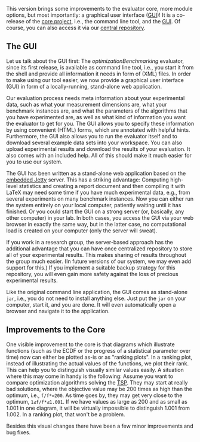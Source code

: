 This version brings some improvements to the evaluator core, more module options, but most importantly: a graphical user interface ([GUI](https://github.com/optimizationBenchmarking/optimizationBenchmarkingGui/tree/v0.8.4))! It is a co-release of the [core project](https://github.com/optimizationBenchmarking/optimizationBenchmarking/releases/tag/v0.8.4), i.e., the command line tool, and the [GUI](https://github.com/optimizationBenchmarking/optimizationBenchmarkingGui/releases/tag/v0.8.4). Of course, you can also access it via our [central repository](http://optimizationbenchmarking.github.io/optimizationBenchmarking/repo/optimizationBenchmarking/org/optimizationBenchmarking/0.8.4/index.html).

## The GUI

Let us talk about the GUI first: The *optimizationBenchmarking* evaluator, since its first release, is available as command line tool, i.e., you start it from the shell and provide all information it needs in form of (XML) files. In order to make using our tool easier, we now provide a graphical user interface (GUI) in form of a locally-running, stand-alone web application.

Our evaluation process needs meta information about your experimental data, such as what your measurement dimensions are, what your benchmark instances are, and what the parameters of the algorithms that you have experimented are, as well as what kind of information you want the evaluator to get for you. The GUI allows you to specify these information by using convenient (HTML) forms, which are annotated with helpful hints. Furthermore, the GUI also allows you to run the evaluator itself and to download several example data sets into your workspace. You can also upload experimental results and download the results of your evaluation. It also comes with an included help. All of this should make it much easier for you to use our system.

The GUI has been written as a stand-alone web application based on the [embedded Jetty](http://www.eclipse.org/jetty/) server. This has a striking advantage: Computing high-level statistics and creating a report document and then compiling it with LaTeX may need some time if you have much experimental data, e.g., from several experiments on many benchmark instances. Now you can either run the system entirely on your local computer, patiently waiting until it has finished. Or you could start the GUI on a strong server (or, basically, any other computer) in your lab. In both cases, you access the GUI via your web browser in exactly the same way, but in the latter case, no computational load is created on your computer (only the server will sweat).

If you work in a research group, the server-based approach has the additional advantage that you can have once centralized repository to store all of your experimental results. This makes sharing of results throughout the group much easier. (In future versions of our system, we may even add support for this.) If you implement a suitable backup strategy for this repository, you will even gain more safety against the loss of precious experimental results.

Like the original command line application, the GUI comes as stand-alone `jar`, i.e., you do not need to install anything else. Just put the `jar` on your computer, start it, and you are done. It will even automatically open a browser and navigate it to the application. 

## Improvements to the Core

One visible improvement to the core is that diagrams which illustrate functions (such as the ECDF or the progress of a statistical parameter over time) now can either be plotted as-is
or as "ranking plots". In a ranking plot, instead of illustrating the actual values of the functions, we plot their rank. This can help you to distinguish visually similar values easily. A situation where this may come in handy is the following: Assume you want to compare optimization algorithms solving the [TSP](https://en.wikipedia.org/wiki/Travelling_salesman_problem). They may start at really bad solutions, where the objective value may be 200 times as high than the optimum, i.e., <code>f/f*=200</code>. As time goes by, they may get very close to the optimum, <code>1&#x2264;f/f*&#x2264;1.001</code>. If we have values as large as 200 and as small as 1.001 in one diagram, it will be virtually impossible to distinguish 1.001 from 1.002. In a ranking plot, that won't be a problem.

Besides this visual changes there have been a few minor improvements and bug fixes.